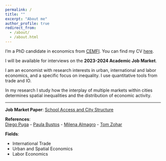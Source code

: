 ```yaml
---
permalink: /
title: ""
excerpt: "About me"
author_profile: true
redirect_from: 
  - /about/
  - /about.html
---
```


I’m a PhD candidate in economics from <a href="https://www.cemfi.es/" target="_blank">CEMFI</a>. You can find my CV <a href="https://giorgiopietrabissa.github.io/files/CV.pdf" target="_blank">here</a>.

I will be available for interviews on the **2023-2024 Academic Job Market**.

I am an economist with research interests in urban, international and labor economics, and a specific focus on inequality. I use quantitative tools from trade and IO.

In my research I study how the interplay of multiple markets within cities determines spatial inequalities and the distribution of economic activity.

---

**Job Market Paper**: <a href="https://giorgiopietrabissa.github.io/files/school_sorting.pdf" target="_blank">School Access and City Structure</a>

**References**:   
<a href="https://diegopuga.org" target="_blank">Diego Puga</a> - <a href="https://www.cemfi.es/~bustos/" target="_blank">Paula Bustos</a> - <a href="https://www.milena-almagro.com/" target="_blank">Milena Almagro</a> -  <a href="https://tomzohar.com/" target="_blank">Tom Zohar</a>

**Fields**:   
* International Trade
* Urban and Spatial Economics
* Labor Economics
